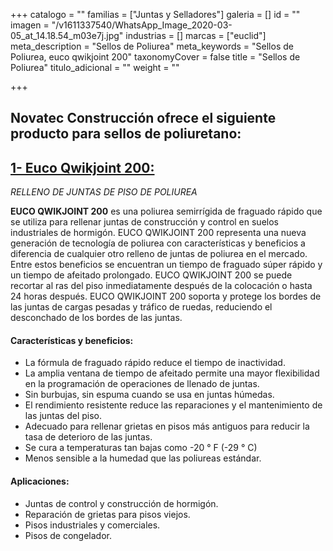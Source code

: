 +++
catalogo = ""
familias = ["Juntas y Selladores"]
galeria = []
id = ""
imagen = "/v1611337540/WhatsApp_Image_2020-03-05_at_14.18.54_m03e7j.jpg"
industrias = []
marcas = ["euclid"]
meta_description = "Sellos de Poliurea"
meta_keywords = "Sellos de Poliurea, euco qwikjoint 200"
taxonomyCover = false
title = "Sellos de Poliurea"
titulo_adicional = ""
weight = ""

+++
## Novatec Construcción ofrece el siguiente producto para sellos de poliuretano:

## [**1- Euco Qwikjoint 200:**](https://www.euclidchemical.com/products/construction-products/joint-fillers/polyurea/euco-qwikjoint-200/)

_RELLENO DE JUNTAS DE PISO DE POLIUREA_

**EUCO QWIKJOINT 200** es una poliurea semirrígida de fraguado rápido que se utiliza para rellenar juntas de construcción y control en suelos industriales de hormigón. EUCO QWIKJOINT 200 representa una nueva generación de tecnología de poliurea con características y beneficios a diferencia de cualquier otro relleno de juntas de poliurea en el mercado. Entre estos beneficios se encuentran un tiempo de fraguado súper rápido y un tiempo de afeitado prolongado. EUCO QWIKJOINT 200 se puede recortar al ras del piso inmediatamente después de la colocación o hasta 24 horas después. EUCO QWIKJOINT 200 soporta y protege los bordes de las juntas de cargas pesadas y tráfico de ruedas, reduciendo el desconchado de los bordes de las juntas.

#### **Características y beneficios:**

* La fórmula de fraguado rápido reduce el tiempo de inactividad.
* La amplia ventana de tiempo de afeitado permite una mayor flexibilidad en la programación de operaciones de llenado de juntas.
* Sin burbujas, sin espuma cuando se usa en juntas húmedas.
* El rendimiento resistente reduce las reparaciones y el mantenimiento de las juntas del piso.
* Adecuado para rellenar grietas en pisos más antiguos para reducir la tasa de deterioro de las juntas.
* Se cura a temperaturas tan bajas como -20 ° F (-29 ° C)
* Menos sensible a la humedad que las poliureas estándar.

#### **Aplicaciones:**

* Juntas de control y construcción de hormigón.
* Reparación de grietas para pisos viejos.
* Pisos industriales y comerciales.
* Pisos de congelador.
